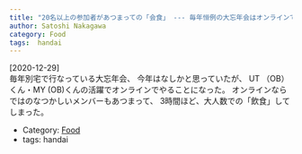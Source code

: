 ```yaml
---
title: "20名以上の参加者があつまっての「会食」 --- 毎年恒例の大忘年会はオンラインで大盛会でした"
author: Satoshi Nakagawa
category: Food
tags:  handai
---
```


[2020-12-29]  
 毎年別宅で行なっている大忘年会、
今年はなしかと思っていたが、
UT （OB）くん・MY (OB)くんの活躍でオンラインでやることになった。
オンラインならではのなつかしいメンバーもあつまって、
3時間ほど、大人数での「飲食」してしまった。

- Category: [Food](/categories.html#Food)
- tags:  handai
